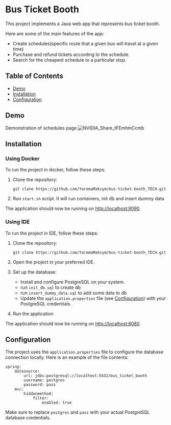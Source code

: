 # Bus Ticket Booth
This project implements a Java web app that represents bus ticket booth.

Here are some of the main features of the app:
* Create schedules(specific route that a given bus will travel at a given time)
* Purchase and refund tickets according to the schedule.
* Search for the cheapest schedule to a particular stop.

## Table of Contents

- [Demo](#demo)
- [Installation](#installation)
- [Configuration](#configuration)

## Demo
Demonstration of schedules page
![NVIDIA_Share_tFEmhmCcmb](https://github.com/YaremaMaksym/bus-ticket-booth_TECH/assets/31901135/29d822c2-c04a-4285-baff-fbd032232d51)

## Installation

### Using Docker
To run the project in docker, follow these steps:

1. Clone the repository:

   ```
   git clone https://github.com/YaremaMaksym/bus-ticket-booth_TECH.git
   ```

2. Run `start.sh` script. It will run containers, init db and insert dummy data

The application should now be running on [http://localhost:9090](http://localhost:9090).

### Using IDE
To run the project in IDE, follow these steps:

1. Clone the repository:

   ```
   git clone https://github.com/YaremaMaksym/bus-ticket-booth_TECH.git
   ```

2. Open the project in your preferred IDE.

3. Set up the database:

   * Install and configure PostgreSQL on your system.
   * run `init_db.sql` to create db
   * run `insert_dummy_data.sql` to add some data to db
   * Update the `application.properties` file (see [Configuration](#configuration)) with your PostgreSQL credentials.

4. Run the application

The application should now be running on [http://localhost:8080](http://localhost:8080).


## Configuration
The project uses the `application.properties` file to configure the database connection locally. Here is an example of the file contents:

```
spring:
    datasource:
        url: jdbc:postgresql://localhost:5432/bus_ticket_booth
        username: postgres
        password: pass
    mvc:
        hiddenmethod:
            filter:
                enabled: true
```

Make sure to replace `postgres` and `pass` with your actual PostgreSQL database credentials.
